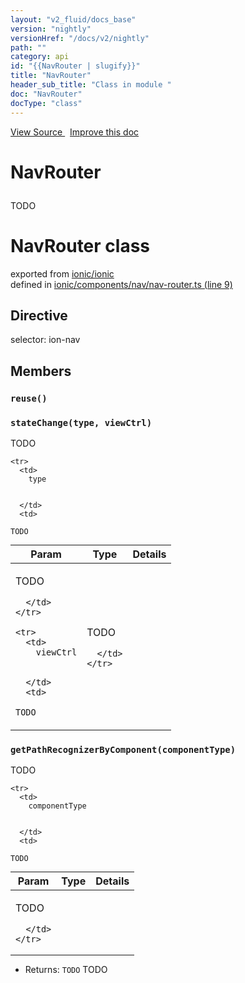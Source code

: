 ```yaml
---
layout: "v2_fluid/docs_base"
version: "nightly"
versionHref: "/docs/v2/nightly"
path: ""
category: api
id: "{{NavRouter | slugify}}"
title: "NavRouter"
header_sub_title: "Class in module "
doc: "NavRouter"
docType: "class"
---
```




<div class="improve-docs">
  <a href='http://github.com/driftyco/ionic2/tree/master/ionic/components/nav/nav-router.ts#L8'>
    View Source
  </a>
  &nbsp;
  <a href='http://github.com/driftyco/ionic2/edit/master/ionic/components/nav/nav-router.ts#L8'>
    Improve this doc
  </a>
</div>




<h1 class="api-title">

  NavRouter



</h1>





<p>TODO</p>


<h1 class="class export">NavRouter <span class="type">class</span></h1>
<p class="module">exported from <a href='undefined'>ionic/ionic</a><br/>
defined in <a href="https://github.com/driftyco/ionic2/tree/master/ionic/components/nav/nav-router.ts#L9-L115">ionic/components/nav/nav-router.ts (line 9)</a>
</p>
<h2>Directive</h2>
  <span>selector: ion-nav</span>


<h2>Members</h2>

<div id="reuse"></div>
<h3>
  <code>reuse()</code>

</h3>












<div id="stateChange"></div>
<h3>
  <code>stateChange(type, viewCtrl)</code>

</h3>

TODO



<table class="table" style="margin:0;">
  <thead>
    <tr>
      <th>Param</th>
      <th>Type</th>
      <th>Details</th>
    </tr>
  </thead>
  <tbody>
    
    <tr>
      <td>
        type
        
        
      </td>
      <td>
        
  <code>TODO</code>
      </td>
      <td>
        <p>TODO</p>

        
      </td>
    </tr>
    
    <tr>
      <td>
        viewCtrl
        
        
      </td>
      <td>
        
  <code>TODO</code>
      </td>
      <td>
        <p>TODO</p>

        
      </td>
    </tr>
    
  </tbody>
</table>









<div id="getPathRecognizerByComponent"></div>
<h3>
  <code>getPathRecognizerByComponent(componentType)</code>

</h3>

TODO



<table class="table" style="margin:0;">
  <thead>
    <tr>
      <th>Param</th>
      <th>Type</th>
      <th>Details</th>
    </tr>
  </thead>
  <tbody>
    
    <tr>
      <td>
        componentType
        
        
      </td>
      <td>
        
  <code>TODO</code>
      </td>
      <td>
        <p>TODO</p>

        
      </td>
    </tr>
    
  </tbody>
</table>






* Returns: 
  <code>TODO</code> TODO






